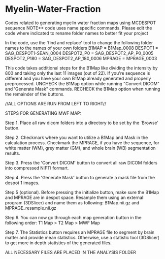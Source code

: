 # Myelin-Water-Fraction
Codes related to generating myelin water fraction maps using MCDESPOT sequence
NOTE** code uses name specific commands. Please edit the code where indicated to rename folder names to better fit your project

In the code, use the 'find and replace'  tool to change the following folder names to the names of your own folders
B1MAP = B1Map_0008
DESPOT1 = SAG_DESPOT1-SEAN_0004
DESPOT2_P0 = SAG_DESPOT2_AP_P0_0005
DESPOT2_P180 = SAG_DESPOT2_AP_180_0006
MPRAGE = MPRAGE_0003

This code takes additional steps for the B1Map like dividing the intensity by 800 and taking only the last 11 images (out of 22). If you're sequence is different and you have your own B1Map already generated and properly preprocessed. UNCHECK the B1Map option while running "Convert DICOM" and 'Generate Mask" commands. RECHECK the B1Map option when running the remainder of the buttons.

//ALL OPTIONS ARE RUN FROM LEFT TO RIGHT//

STEPS FOR GENERATING MWF MAP:

Step 1. Place all raw dicom folders into a directory to be set by the 'Browse' button.

Step 2. Checkmark where you want to utilize a B1Map and Mask in the calculation process. Checkmark the MPRAGE, if you have the sequence, for white matter (WM), grey matter (GM), and whole brain (WB) segmentation results.

Step 3. Press the 'Convert DICOM' button to convert all raw DICOM folders into compressed NIFTI formart.

Step 4. Press the 'Generate Mask' button to generate a mask file from the despot 1 images.

Step 5 (optional). Before pressing the initialize button, make sure the B1Map and MPRAGE are in despot space. Resample them using an external program (3DSlicer) and name them as following: B1Map.nii.gz and MPRAGE_resample.nii.gz

Step 6. You can now go through each map generation button in the following order: T1 Map > T2 Map > MWF Map

Step 7. The Statistics button requires an MPRAGE file to segment by brain matter and provide mean statistics. Otherwise, use a statistic tool (3DSlicer) to get more in depth statistics of the generated files.

ALL NECESSARY FILES ARE PLACED IN THE ANALYSIS FOLDER



